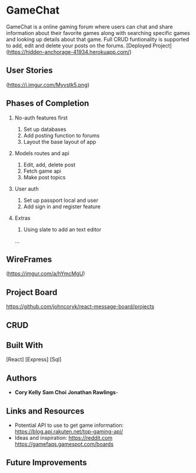 # GameChat 

GameChat is a online gaming forum where users can chat and share information about their favorite games along with searching specific games and looking up details about that game. Full CRUD funtionality is supported to add, edit and delete your posts on the forums. [Deployed Project] (https://hidden-anchorage-41934.herokuapp.com/)

## User Stories
(https://i.imgur.com/Myvstk5.png)

## Phases of Completion
1. No-auth features first
    1. Set up databases
    2. Add posting function to forums
    3. Layout the base layout of app
2. Models routes and api
    1. Edit, add, delete post
    2. Fetch game api 
    3. Make post topics
3. User auth 
    1. Set up passport local and user
    2. Add sign in and register feature
    
4. Extras
    1. Using slate to add an text editor
    
    ...

## WireFrames
(https://imgur.com/a/hYmcMgU)

## Project Board
https://github.com/johncoryk/react-message-board/projects




## CRUD 








## Built With
[React]
[Express]
[Sql]

## Authors

* **Cory Kelly** **Sam Choi** **Jonathan Rawlings**- 

## Links and Resources 
- Potential API to use to get game information: https://blog.api.rakuten.net/top-gaming-api/
- Ideas and inspiration: https://reddit.com https://gamefaqs.gamespot.com/boards




## Future Improvements
